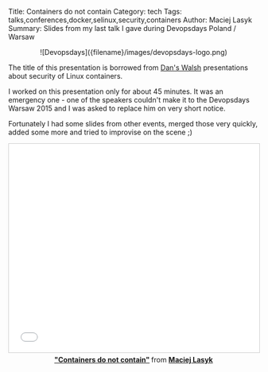 Title: Containers do not contain
Category: tech
Tags: talks,conferences,docker,selinux,security,containers
Author: Maciej Lasyk
Summary: Slides from my last talk I gave during Devopsdays Poland / Warsaw

<center>![Devopsdays]({filename}/images/devopsdays-logo.png)</center>

The title of this presentation is borrowed from [Dan's Walsh](https://www.youtube.com/watch?v=zWGFqMuEHdw) 
presentations about security of Linux containers.

I worked on this presentation only for about 45 minutes. It was an emergency one - one of the speakers couldn't make it
to the Devopsdays Warsaw 2015 and I was asked to replace him on very short notice. 

Fortunately I had some slides from other events, merged
those very quickly, added some more and tried to improvise on the scene ;)

<center>
<iframe src="//www.slideshare.net/slideshow/embed_code/key/7enDSiQ4NYiYkI" width="510" height="420" frameborder="0" marginwidth="0" marginheight="0" scrolling="no" style="border:1px solid #CCC; border-width:1px; margin-bottom:5px; max-width: 100%;" allowfullscreen> </iframe> <div style="margin-bottom:5px"> <strong> <a href="//www.slideshare.net/d0cent/containers-do-not-contain" title="&quot;Containers do not contain&quot;" target="_blank">&quot;Containers do not contain&quot;</a> </strong> from <strong><a href="//www.slideshare.net/d0cent" target="_blank">Maciej Lasyk</a></strong> </div>
</center>

